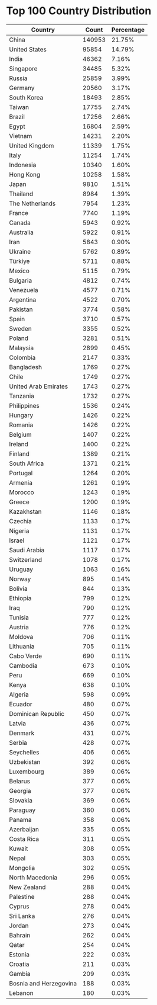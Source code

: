 # Top 100 Country Distribution
| Country | Count | Percentage |
|----|----|----|
| China | 140953 | 21.75% |
| United States | 95854 | 14.79% |
| India | 46362 | 7.16% |
| Singapore | 34485 | 5.32% |
| Russia | 25859 | 3.99% |
| Germany | 20560 | 3.17% |
| South Korea | 18493 | 2.85% |
| Taiwan | 17755 | 2.74% |
| Brazil | 17256 | 2.66% |
| Egypt | 16804 | 2.59% |
| Vietnam | 14231 | 2.20% |
| United Kingdom | 11339 | 1.75% |
| Italy | 11254 | 1.74% |
| Indonesia | 10340 | 1.60% |
| Hong Kong | 10258 | 1.58% |
| Japan | 9810 | 1.51% |
| Thailand | 8984 | 1.39% |
| The Netherlands | 7954 | 1.23% |
| France | 7740 | 1.19% |
| Canada | 5943 | 0.92% |
| Australia | 5922 | 0.91% |
| Iran | 5843 | 0.90% |
| Ukraine | 5762 | 0.89% |
| Türkiye | 5711 | 0.88% |
| Mexico | 5115 | 0.79% |
| Bulgaria | 4812 | 0.74% |
| Venezuela | 4577 | 0.71% |
| Argentina | 4522 | 0.70% |
| Pakistan | 3774 | 0.58% |
| Spain | 3710 | 0.57% |
| Sweden | 3355 | 0.52% |
| Poland | 3281 | 0.51% |
| Malaysia | 2899 | 0.45% |
| Colombia | 2147 | 0.33% |
| Bangladesh | 1769 | 0.27% |
| Chile | 1749 | 0.27% |
| United Arab Emirates | 1743 | 0.27% |
| Tanzania | 1732 | 0.27% |
| Philippines | 1536 | 0.24% |
| Hungary | 1426 | 0.22% |
| Romania | 1426 | 0.22% |
| Belgium | 1407 | 0.22% |
| Ireland | 1400 | 0.22% |
| Finland | 1389 | 0.21% |
| South Africa | 1371 | 0.21% |
| Portugal | 1264 | 0.20% |
| Armenia | 1261 | 0.19% |
| Morocco | 1243 | 0.19% |
| Greece | 1200 | 0.19% |
| Kazakhstan | 1146 | 0.18% |
| Czechia | 1133 | 0.17% |
| Nigeria | 1131 | 0.17% |
| Israel | 1121 | 0.17% |
| Saudi Arabia | 1117 | 0.17% |
| Switzerland | 1078 | 0.17% |
| Uruguay | 1063 | 0.16% |
| Norway | 895 | 0.14% |
| Bolivia | 844 | 0.13% |
| Ethiopia | 799 | 0.12% |
| Iraq | 790 | 0.12% |
| Tunisia | 777 | 0.12% |
| Austria | 776 | 0.12% |
| Moldova | 706 | 0.11% |
| Lithuania | 705 | 0.11% |
| Cabo Verde | 690 | 0.11% |
| Cambodia | 673 | 0.10% |
| Peru | 669 | 0.10% |
| Kenya | 638 | 0.10% |
| Algeria | 598 | 0.09% |
| Ecuador | 480 | 0.07% |
| Dominican Republic | 450 | 0.07% |
| Latvia | 436 | 0.07% |
| Denmark | 431 | 0.07% |
| Serbia | 428 | 0.07% |
| Seychelles | 406 | 0.06% |
| Uzbekistan | 392 | 0.06% |
| Luxembourg | 389 | 0.06% |
| Belarus | 377 | 0.06% |
| Georgia | 377 | 0.06% |
| Slovakia | 369 | 0.06% |
| Paraguay | 360 | 0.06% |
| Panama | 358 | 0.06% |
| Azerbaijan | 335 | 0.05% |
| Costa Rica | 311 | 0.05% |
| Kuwait | 308 | 0.05% |
| Nepal | 303 | 0.05% |
| Mongolia | 302 | 0.05% |
| North Macedonia | 296 | 0.05% |
| New Zealand | 288 | 0.04% |
| Palestine | 288 | 0.04% |
| Cyprus | 278 | 0.04% |
| Sri Lanka | 276 | 0.04% |
| Jordan | 273 | 0.04% |
| Bahrain | 262 | 0.04% |
| Qatar | 254 | 0.04% |
| Estonia | 222 | 0.03% |
| Croatia | 211 | 0.03% |
| Gambia | 209 | 0.03% |
| Bosnia and Herzegovina | 188 | 0.03% |
| Lebanon | 180 | 0.03% |
